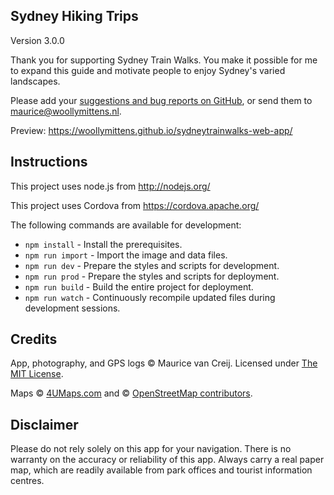 ## Sydney Hiking Trips

Version 3.0.0

Thank you for supporting Sydney Train Walks. You make it possible for me to expand this guide and motivate people to enjoy Sydney's varied landscapes.

Please add your [suggestions and bug reports on GitHub](https://github.com/WoollyMittens/sydneytrainwalks-web-app/issues), or send them to [maurice@woollymittens.nl](mailto:maurice@woollymittens.nl).

Preview: https://woollymittens.github.io/sydneytrainwalks-web-app/

## Instructions

This project uses node.js from http://nodejs.org/

This project uses Cordova from https://cordova.apache.org/

The following commands are available for development:
+ `npm install` - Install the prerequisites.
+ `npm run import` - Import the image and data files.
+ `npm run dev` - Prepare the styles and scripts for development.
+ `npm run prod` - Prepare the styles and scripts for deployment.
+ `npm run build` - Build the entire project for deployment.
+ `npm run watch` - Continuously recompile updated files during development sessions.

## Credits

App, photography, and GPS logs &copy; Maurice van Creij. Licensed under [The MIT License](https://opensource.org/licenses/MIT).

Maps &copy; [4UMaps.com](https://4umaps.com/) and &copy; [OpenStreetMap contributors](https://www.openstreetmap.org/copyright).

## Disclaimer

Please do not rely solely on this app for your navigation. There is no warranty on the accuracy or reliability of this app. Always carry a real paper map, which are readily available from park offices and tourist information centres.
